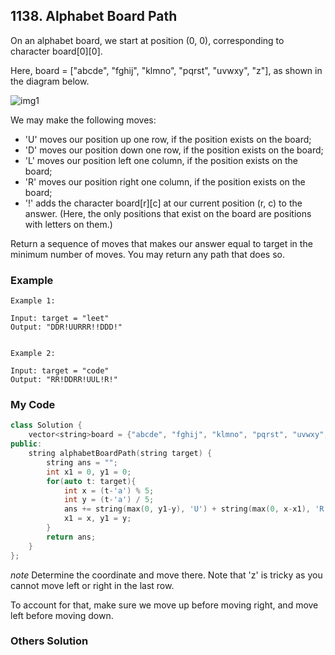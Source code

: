 ## 1138. Alphabet Board Path

On an alphabet board, we start at position (0, 0), corresponding to character board[0][0].

Here, board = ["abcde", "fghij", "klmno", "pqrst", "uvwxy", "z"], as shown in the diagram below.

![img1](https://assets.leetcode.com/uploads/2019/07/28/azboard.png "img1")

We may make the following moves:

* 'U' moves our position up one row, if the position exists on the board;
* 'D' moves our position down one row, if the position exists on the board;
* 'L' moves our position left one column, if the position exists on the board;
* 'R' moves our position right one column, if the position exists on the board;
* '!' adds the character board[r][c] at our current position (r, c) to the answer.
(Here, the only positions that exist on the board are positions with letters on them.)

Return a sequence of moves that makes our answer equal to target in the minimum number of moves.  You may return any path that does so.

### Example
```
Example 1:

Input: target = "leet"
Output: "DDR!UURRR!!DDD!"


Example 2:

Input: target = "code"
Output: "RR!DDRR!UUL!R!"

```

### My Code
```c++
class Solution {
    vector<string>board = {"abcde", "fghij", "klmno", "pqrst", "uvwxy", "z"};
public:
    string alphabetBoardPath(string target) {
        string ans = "";
        int x1 = 0, y1 = 0;
        for(auto t: target){
            int x = (t-'a') % 5;
            int y = (t-'a') / 5;
            ans += string(max(0, y1-y), 'U') + string(max(0, x-x1), 'R') + string(max(0, x1-x), 'L') + string(max(0, y-y1), 'D') + '!';
            x1 = x, y1 = y;
        }
        return ans;
    }
};
```
*note*
Determine the coordinate and move there. Note that 'z' is tricky as you cannot move left or right in the last row.

To account for that, make sure we move up before moving right, and move left before moving down.


### Others Solution
```c++
```

